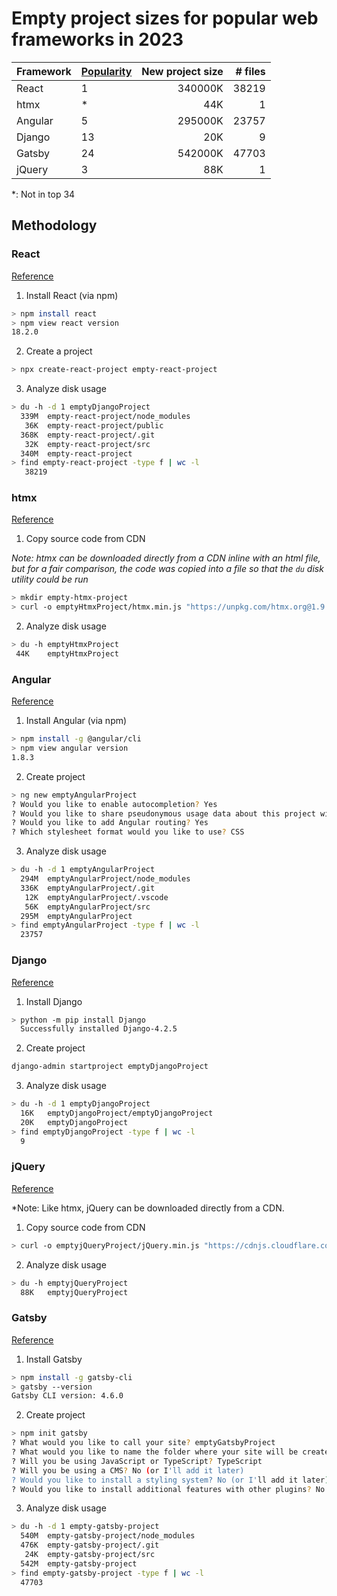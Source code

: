 # Empty project sizes for popular web frameworks in 2023


| Framework | [Popularity](https://survey.stackoverflow.co/2023/#technology-most-popular-technologies) | New project size | # files | 
| :- | :- | -: | -: | 
| React | 1 | 340000K | 38219 | 
| htmx | \* | 44K | 1 |
| Angular | 5 | 295000K | 23757 | 
| Django | 13 | 20K | 9 |
| Gatsby | 24 | 542000K | 47703 | 
| jQuery | 3 | 88K | 1 |


\*: Not in top 34

## Methodology

### React

[Reference](https://create-react-app.dev/docs/getting-started/)

1) Install React (via npm)

```bash
> npm install react
> npm view react version
18.2.0
```

2) Create a project

```bash
> npx create-react-project empty-react-project
```

3) Analyze disk usage

```bash
> du -h -d 1 emptyDjangoProject 
  339M	empty-react-project/node_modules
   36K	empty-react-project/public
  368K	empty-react-project/.git
   32K	empty-react-project/src
  340M	empty-react-project
> find empty-react-project -type f | wc -l
   38219
```

### htmx

[Reference](https://htmx.org/docs/#installing)

1) Copy source code from CDN

*Note: htmx can be downloaded directly from a CDN inline with an html file, but for a fair comparison, the code was copied into a file so that the `du` disk utility could be run*

```bash
> mkdir empty-htmx-project
> curl -o emptyHtmxProject/htmx.min.js "https://unpkg.com/htmx.org@1.9.5/dist/htmx.min.js"
```

2) Analyze disk usage

```bash
> du -h emptyHtmxProject
 44K	emptyHtmxProject
```

### Angular

[Reference](https://angular.io/guide/setup-local)

1) Install Angular (via npm) 

```bash
> npm install -g @angular/cli
> npm view angular version
1.8.3
```

2) Create project

```bash
> ng new emptyAngularProject
? Would you like to enable autocompletion? Yes
? Would you like to share pseudonymous usage data about this project with the Angular Team? No
? Would you like to add Angular routing? Yes
? Which stylesheet format would you like to use? CSS
```

3) Analyze disk usage

```bash
> du -h -d 1 emptyAngularProject 
  294M	emptyAngularProject/node_modules
  336K	emptyAngularProject/.git
   12K	emptyAngularProject/.vscode
   56K	emptyAngularProject/src
  295M	emptyAngularProject
> find emptyAngularProject -type f | wc -l 
  23757
```

### Django

[Reference](https://docs.djangoproject.com/en/4.2/intro/tutorial01/)

1) Install Django

```bash
> python -m pip install Django
  Successfully installed Django-4.2.5
```

2) Create project

```bash
django-admin startproject emptyDjangoProject
```

3) Analyze disk usage

```bash
> du -h -d 1 emptyDjangoProject 
  16K	emptyDjangoProject/emptyDjangoProject
  20K	emptyDjangoProject
> find emptyDjangoProject -type f | wc -l 
  9
```

### jQuery

[Reference](https://jquery.com/download/)

*Note: Like htmx, jQuery can be downloaded directly from a CDN.

1) Copy source code from CDN

```bash
> curl -o emptyjQueryProject/jQuery.min.js "https://cdnjs.cloudflare.com/ajax/libs/jquery/3.7.1/jquery.min.js"
```

2) Analyze disk usage

```bash
> du -h emptyjQueryProject 
  88K	emptyjQueryProject
```

### Gatsby

[Reference](https://www.gatsbyjs.com/docs/quick-start/)

1) Install Gatsby

```bash
> npm install -g gatsby-cli
> gatsby --version
Gatsby CLI version: 4.6.0
```

2) Create project

```bash
> npm init gatsby
? What would you like to call your site? emptyGatsbyProject
? What would you like to name the folder where your site will be created? empty-gatsby-project/
? Will you be using JavaScript or TypeScript? TypeScript
? Will you be using a CMS? No (or I'll add it later)
? Would you like to install a styling system? No (or I'll add it later)
? Would you like to install additional features with other plugins? No
```

3) Analyze disk usage

```bash
> du -h -d 1 empty-gatsby-project 
  540M	empty-gatsby-project/node_modules
  476K	empty-gatsby-project/.git
   24K	empty-gatsby-project/src
  542M	empty-gatsby-project
> find empty-gatsby-project -type f | wc -l  
  47703
```


